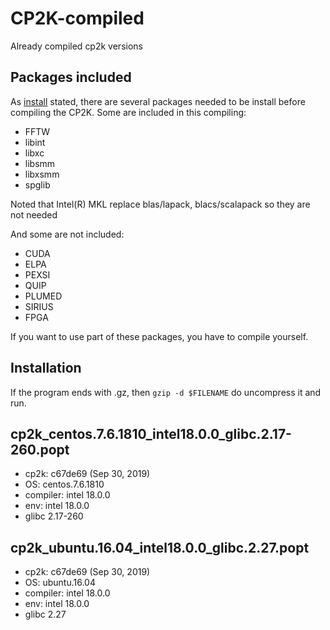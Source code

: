 # CP2K-compiled

Already compiled cp2k versions


## Packages included

As [install](https://github.com/cp2k/cp2k/blob/master/INSTALL.md) stated, there are several
packages needed to be install before compiling the CP2K.
Some are included in this compiling:

* FFTW
* libint
* libxc
* libsmm
* libxsmm
* spglib

Noted that Intel(R) MKL replace blas/lapack, blacs/scalapack so they are not needed


And some are not included:

* CUDA
* ELPA
* PEXSI
* QUIP
* PLUMED
* SIRIUS
* FPGA

If you want to use part of these packages, you have to compile yourself.



## Installation

If the program ends with .gz, then `gzip -d $FILENAME` do uncompress it and run.



## cp2k_centos.7.6.1810_intel18.0.0_glibc.2.17-260.popt

* cp2k: c67de69 (Sep 30, 2019)
* OS: centos.7.6.1810
* compiler: intel 18.0.0
* env: intel 18.0.0
* glibc 2.17-260



## cp2k_ubuntu.16.04_intel18.0.0_glibc.2.27.popt

* cp2k: c67de69 (Sep 30, 2019)
* OS: ubuntu.16.04
* compiler: intel 18.0.0
* env: intel 18.0.0
* glibc 2.27



